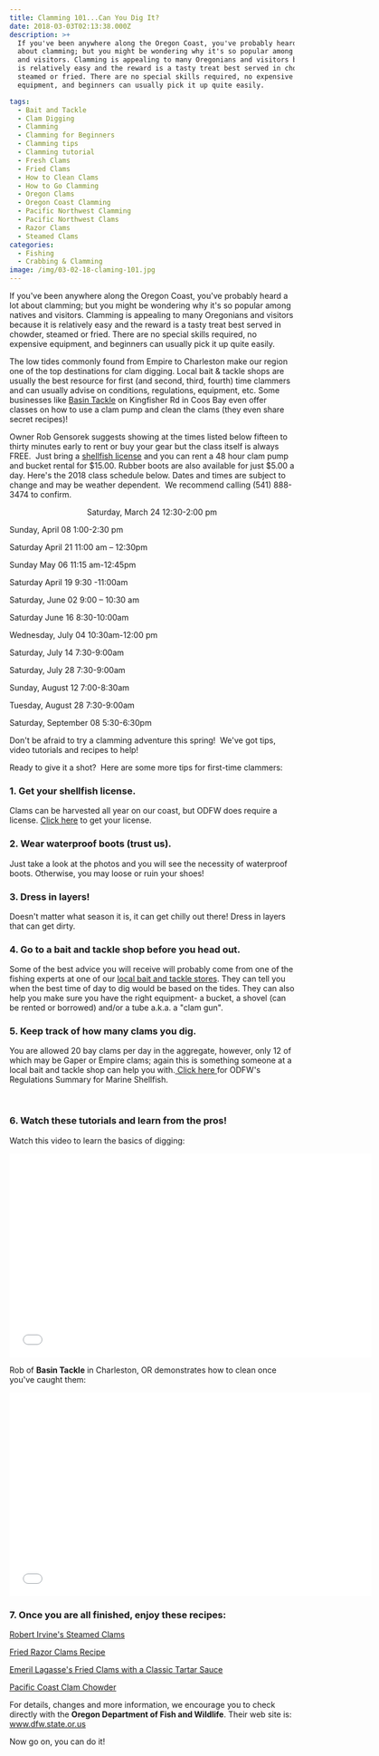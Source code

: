 ```yaml
---
title: Clamming 101...Can You Dig It?
date: 2018-03-03T02:13:38.000Z
description: >+
  If you've been anywhere along the Oregon Coast, you've probably heard a lot
  about clamming; but you might be wondering why it's so popular among natives
  and visitors. Clamming is appealing to many Oregonians and visitors because it
  is relatively easy and the reward is a tasty treat best served in chowder,
  steamed or fried. There are no special skills required, no expensive
  equipment, and beginners can usually pick it up quite easily.

tags:
  - Bait and Tackle
  - Clam Digging
  - Clamming
  - Clamming for Beginners
  - Clamming tips
  - Clamming tutorial
  - Fresh Clams
  - Fried Clams
  - How to Clean Clams
  - How to Go Clamming
  - Oregon Clams
  - Oregon Coast Clamming
  - Pacific Northwest Clamming
  - Pacific Northwest Clams
  - Razor Clams
  - Steamed Clams
categories:
  - Fishing
  - Crabbing & Clamming
image: /img/03-02-18-claming-101.jpg
---
```

If you've been anywhere along the Oregon Coast, you've probably heard a lot about clamming; but you might be wondering why it's so popular among natives and visitors. Clamming is appealing to many Oregonians and visitors because it is relatively easy and the reward is a tasty treat best served in chowder, steamed or fried. There are no special skills required, no expensive equipment, and beginners can usually pick it up quite easily.



The low tides commonly found from Empire to Charleston make our region one of the top destinations for clam digging. Local bait &amp; tackle shops are usually the best resource for first (and second, third, fourth) time clammers and can usually advise on conditions, regulations, equipment, etc. Some businesses like <a href="https://www.facebook.com/basintacklecharleston/">Basin Tackle</a> on Kingfisher Rd in Coos Bay even offer classes on how to use a clam pump and clean the clams (they even share secret recipes)!



Owner Rob Gensorek suggests showing at the times listed below fifteen to thirty minutes early to rent or buy your gear but the class itself is always FREE.  Just bring a <a href="http://oregonsadventurecoast.com/travelers-guide/fishing-license-requirements/" target="_blank" rel="noopener noreferrer">shellfish license</a> and you can rent a 48 hour clam pump and bucket rental for $15.00. Rubber boots are also available for just $5.00 a day. Here's the 2018 class schedule below. Dates and times are subject to change and may be weather dependent.  We recommend calling (541) 888-3474 to confirm.

<p style="text-align: center;">Saturday, March 24 12:30-2:00 pm

Sunday, April 08 1:00-2:30 pm

Saturday April 21 11:00 am – 12:30pm

Sunday May 06 11:15 am-12:45pm

Saturday April 19 9:30 -11:00am

Saturday, June 02 9:00 – 10:30 am

Saturday June 16 8:30-10:00am

Wednesday, July 04 10:30am-12:00 pm

Saturday, July 14 7:30-9:00am

Saturday, July 28 7:30-9:00am

Sunday, August 12 7:00-8:30am

Tuesday, August 28 7:30-9:00am

Saturday, September 08 5:30-6:30pm</p>





Don't be afraid to try a clamming adventure this spring!  We've got tips, video tutorials and recipes to help!



Ready to give it a shot?  Here are some more tips for first-time clammers:

<h3>1. Get your shellfish license.</h3>

Clams can be harvested all year on our coast, but ODFW does require a license. <a href="http://www.dfw.state.or.us/resources/licenses_regs/shellfish.asp" target="_blank" rel="noopener noreferrer">Click here</a> to get your license.

<h3>2. Wear waterproof boots (trust us).</h3>

Just take a look at the photos and you will see the necessity of waterproof boots. Otherwise, you may loose or ruin your shoes!

<h3>3. Dress in layers!</h3>

Doesn't matter what season it is, it can get chilly out there! Dress in layers that can get dirty.

<h3>4. Go to a bait and tackle shop before you head out.</h3>

Some of the best advice you will receive will probably come from one of the fishing experts at one of our <a href="http://oregonsadventurecoast.com/travelers-guide/fishing-license-requirements/#baitshops" target="_blank" rel="noopener noreferrer">local bait and tackle stores</a>. They can tell you when the best time of day to dig would be based on the tides. They can also help you make sure you have the right equipment- a bucket, a shovel (can be rented or borrowed) and/or a tube a.k.a. a "clam gun".

<h3>5. Keep track of how many clams you dig.</h3>

You are allowed 20 bay clams per day in the aggregate, however, only 12 of which may be Gaper or Empire clams; again this is something someone at a local bait and tackle shop can help you with.<a href="http://www.dfw.state.or.us/mrp/shellfish/regulations.asp" target="_blank" rel="noopener noreferrer"> Click here </a>for ODFW's Regulations Summary for Marine Shellfish.



&nbsp;

<h3>6. Watch these tutorials and learn from the pros!</h3>

Watch this video to learn the basics of digging:

<iframe src="//www.youtube.com/embed/caRg6WqgrcI?list=UUJ11uO50ZPgtQthnt2FU45g" width="640" height="360" frameborder="0" allowfullscreen="allowfullscreen"></iframe>



Rob of <strong>Basin Tackle</strong> in Charleston, OR demonstrates how to clean once you've caught them:

<iframe src="//www.youtube.com/embed/0IhTxbZrPXs?list=UUJ11uO50ZPgtQthnt2FU45g" width="640" height="360" frameborder="0" allowfullscreen="allowfullscreen"></iframe>

<h3>7. Once you are all finished, enjoy these recipes:</h3>

<a href="http://www.foodnetwork.com/recipes/steamed-clams-recipe.html" target="_blank" rel="noopener noreferrer">Robert Irvine's Steamed Clams </a>

<a href="http://whatscookingamerica.net/ClamsFried.htm" target="_blank" rel="noopener noreferrer">Fried Razor Clams Recipe </a>

<a href="http://www.foodnetwork.com/recipes/emeril-lagasse/fried-clams-with-a-classic-tartar-sauce-recipe.html?oc=linkback" target="_blank" rel="noopener noreferrer">Emeril Lagasse's Fried Clams with a Classic Tartar Sauce </a>

<a href="http://www.wiveswithknives.net/2011/11/15/pacific-coast-clam-chowder/" target="_blank" rel="noopener noreferrer">Pacific Coast Clam Chowder </a>



For details, changes and more information, we encourage you to check directly with the <strong>Oregon Department of Fish and Wildlife</strong>. Their web site is: <a href="http://www.dfw.state.or.us/" target="_blank" rel="noopener noreferrer">www.dfw.state.or.us</a>



Now go on, you can do it!
